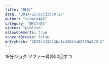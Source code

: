 ```yaml
---
title: "練習"
date: '2014-11-03T23:50:27'
author: "subaru44k"
category: "練習(弱)"
status: "publish"
allowComments: true
convertBreaks: false
entryHash: "2879c343253bc8c43653a62719a973f3"
---
```

18分ジョグ
ソファー昇降50回ずつ
